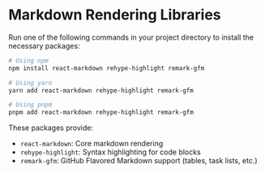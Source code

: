 # Markdown Rendering Libraries

Run one of the following commands in your project directory to install the necessary packages:

```bash
# Using npm
npm install react-markdown rehype-highlight remark-gfm

# Using yarn
yarn add react-markdown rehype-highlight remark-gfm

# Using pnpm
pnpm add react-markdown rehype-highlight remark-gfm
```

These packages provide:
- `react-markdown`: Core markdown rendering
- `rehype-highlight`: Syntax highlighting for code blocks
- `remark-gfm`: GitHub Flavored Markdown support (tables, task lists, etc.)
